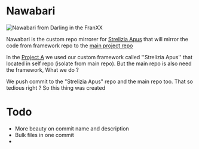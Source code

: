 # Nawabari
![Nawabari from Darling in the FranXX](https://i.imgur.com/VOfwnjG.png)

Nawabari is the custom repo mirrorer for [Strelizia Apus](https://github.com/ProjectA-RP/strelizia_apus) that will mirror the code from framework repo to the [main project repo](https://github.com/ProjectA-RP/ProjectA)

In the [Project A](https://github.com/ProjectA-RP) we used our custom framework called ''Strelizia Apus'' that located in self repo (isolate from main repo). But the main repo is also need the framework, What we do ?

We push commit to the "Strelizia Apus" repo and the main repo too. That so tedious right ? So this thing was created

# Todo

 - More beauty on commit name and description
 - Bulk files in one commit
 - 
# 
